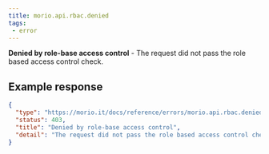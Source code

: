 ```yaml
---
title: morio.api.rbac.denied
tags:
 - error
---
```



<!-- MORIO_AUTO_GENERATED_CONTENT_STARTS - Manual changes made below will be overwritten -->
__Denied by role-base access control__ - The request did not pass the role based access control check.
<!-- MORIO_AUTO_GENERATED_CONTENT_ENDS - Manual changes made above will be overwritten -->


<!-- MORIO_AUTO_GENERATED_CONTENT_STARTS - Manual changes made below will be overwritten -->
## Example response

```json
{
  "type": "https://morio.it/docs/reference/errors/morio.api.rbac.denied",
  "status": 403,
  "title": "Denied by role-base access control",
  "detail": "The request did not pass the role based access control check."
}
```
<!-- MORIO_AUTO_GENERATED_CONTENT_ENDS - Manual changes made above will be overwritten -->
